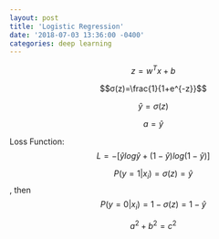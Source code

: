 ```yaml
---
layout: post
title: 'Logistic Regression'
date: '2018-07-03 13:36:00 -0400'
categories: deep learning
---
```


$$z=w^Tx+b$$

$$σ(z)=\frac{1}{1+e^{-z}}$$

$$\hat{y}=σ(z)$$

$$a=\hat{y}$$

Loss Function: $$L=-[\hat{y}log\hat{y}+(1-\hat{y})log(1-\hat{y})]$$

$$P(y=1 \vert x_i)=\sigma(z)=\hat{y}$$, then $$P(y=0 \vert x_i)=1-\sigma(z)=1-\hat{y}$$



$$a^2 + b^2 = c^2$$
